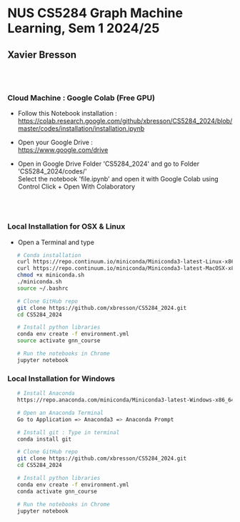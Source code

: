 # NUS CS5284 Graph Machine Learning, Sem 1 2024/25

## Xavier Bresson


<br><br> 


### Cloud Machine : Google Colab (Free GPU)

* Follow this Notebook installation :<br>
https://colab.research.google.com/github/xbresson/CS5284_2024/blob/master/codes/installation/installation.ipynb

* Open your Google Drive :<br>
https://www.google.com/drive

* Open in Google Drive Folder 'CS5284_2024' and go to Folder 'CS5284_2024/codes/'<br>
Select the notebook 'file.ipynb' and open it with Google Colab using Control Click + Open With Colaboratory



<br><br>

### Local Installation for OSX & Linux

* Open a Terminal and type


```sh
   # Conda installation
   curl https://repo.continuum.io/miniconda/Miniconda3-latest-Linux-x86_64.sh -o miniconda.sh -J -L -k # Linux
   curl https://repo.continuum.io/miniconda/Miniconda3-latest-MacOSX-x86_64.sh -o miniconda.sh -J -L -k # OSX
   chmod +x miniconda.sh
   ./miniconda.sh
   source ~/.bashrc

   # Clone GitHub repo
   git clone https://github.com/xbresson/CS5284_2024.git
   cd CS5284_2024

   # Install python libraries
   conda env create -f environment.yml
   source activate gnn_course

   # Run the notebooks in Chrome
   jupyter notebook
   ```




### Local Installation for Windows 

```sh
   # Install Anaconda 
   https://repo.anaconda.com/miniconda/Miniconda3-latest-Windows-x86_64.exe

   # Open an Anaconda Terminal 
   Go to Application => Anaconda3 => Anaconda Prompt 

   # Install git : Type in terminal
   conda install git 

   # Clone GitHub repo
   git clone https://github.com/xbresson/CS5284_2024.git
   cd CS5284_2024

   # Install python libraries
   conda env create -f environment.yml
   conda activate gnn_course

   # Run the notebooks in Chrome
   jupyter notebook
   ```

   